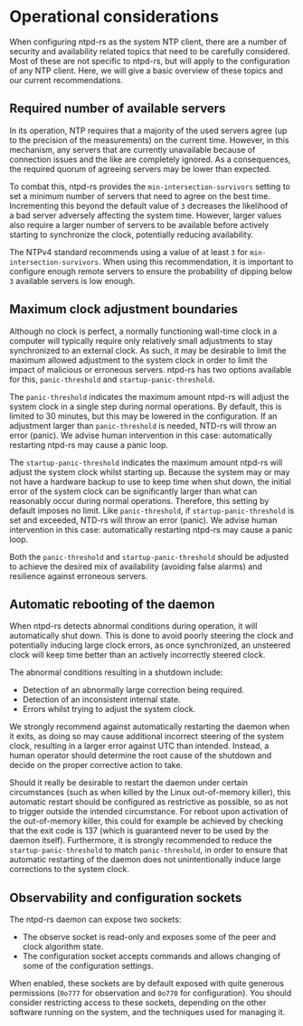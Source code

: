 # Operational considerations

When configuring ntpd-rs as the system NTP client, there are a number of security and availability related topics that need to be carefully considered. Most of these are not specific to ntpd-rs, but will apply to the configuration of any NTP client. Here, we will give a basic overview of these topics and our current recommendations.

## Required number of available servers

In its operation, NTP requires that a majority of the used servers agree (up to the precision of the measurements) on the current time. However, in this mechanism, any servers that are currently unavailable because of connection issues and the like are completely ignored. As a consequences, the required quorum of agreeing servers may be lower than expected.

To combat this, ntpd-rs provides the `min-intersection-survivors` setting to set a minimum number of servers that need to agree on the best time. Incrementing this beyond the default value of `3` decreases the likelihood of a bad server adversely affecting the system time. However, larger values also require a larger number of servers to be available before actively starting to synchronize the clock, potentially reducing availability.

The NTPv4 standard recommends using a value of at least `3` for `min-intersection-survivors`. When using this recommendation, it is important to configure enough remote servers to ensure the probability of dipping below `3` available servers is low enough.

## Maximum clock adjustment boundaries

Although no clock is perfect, a normally functioning wall-time clock in a computer will typically require only relatively small adjustments to stay synchronized to an external clock. As such, it may be desirable to limit the maximum allowed adjustment to the system clock in order to limit the impact of malicious or erroneous servers. ntpd-rs has two options available for this, `panic-threshold` and `startup-panic-threshold`.

The `panic-threshold` indicates the maximum amount ntpd-rs will adjust the system clock in a single step during normal operations. By default, this is limited to 30 minutes, but this may be lowered in the configuration. If an adjustment larger than `panic-threshold` is needed, NTD-rs will throw an error (panic). We advise human intervention in this case: automatically restarting ntpd-rs may cause a panic loop.

The `startup-panic-threshold` indicates the maximum amount ntpd-rs will adjust the system clock whilst starting up. Because the system may or may not have a hardware backup to use to keep time when shut down, the initial error of the system clock can be significantly larger than what can reasonably occur during normal operations. Therefore, this setting by default imposes no limit. Like `panic-threshold`, if `startup-panic-threshold` is set and exceeded, NTD-rs will throw an error (panic). We advise human intervention in this case: automatically restarting ntpd-rs may cause a panic loop.

Both the `panic-threshold` and `startup-panic-threshold` should be adjusted to achieve the desired mix of availability (avoiding false alarms) and resilience against erroneous servers.

## Automatic rebooting of the daemon

When ntpd-rs detects abnormal conditions during operation, it will automatically shut down. This is done to avoid poorly steering the clock and potentially inducing large clock errors, as once synchronized, an unsteered clock will keep time better than an actively incorrectly steered clock.

The abnormal conditions resulting in a shutdown include:
 - Detection of an abnormally large correction being required.
 - Detection of an inconsistent internal state.
 - Errors whilst trying to adjust the system clock.

We strongly recommend against automatically restarting the daemon when it exits, as doing so may cause additional incorrect steering of the system clock, resulting in a larger error against UTC than intended. Instead, a human operator should determine the root cause of the shutdown and decide on the proper corrective action to take.

Should it really be desirable to restart the daemon under certain circumstances (such as when killed by the Linux out-of-memory killer), this automatic restart should be configured as restrictive as possible, so as not to trigger outside the intended circumstance. For reboot upon activation of the out-of-memory killer, this could for example be achieved by checking that the exit code is 137 (which is guaranteed never to be used by the daemon itself). Furthermore, it is strongly recommended to reduce the `startup-panic-threshold` to match `panic-threshold`, in order to ensure that automatic restarting of the daemon does not unintentionally induce large corrections to the system clock.

## Observability and configuration sockets

The ntpd-rs daemon can expose two sockets:
 - The observe socket is read-only and exposes some of the peer and clock algorithm state.
 - The configuration socket accepts commands and allows changing of some of the configuration settings.

When enabled, these sockets are by default exposed with quite generous permissions (`0o777` for observation and `0o770` for configuration). You should consider restricting access to these sockets, depending on the other software running on the system, and the techniques used for managing it.
